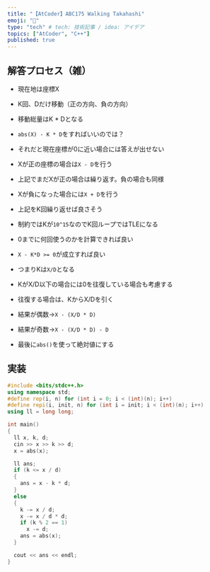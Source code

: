 ```yaml
---
title: "【AtCoder】ABC175 Walking Takahashi"
emoji: "🚶"
type: "tech" # tech: 技術記事 / idea: アイデア
topics: ["AtCoder", "C++"]
published: true
---
```


## 解答プロセス（雑）

- 現在地は座標X
- K回、Dだけ移動（正の方向、負の方向）
- 移動総量はK * Dとなる
- `abs(X) - K * D`をすればいいのでは？
- それだと現在座標が0に近い場合には答えが出せない
- Xが正の座標の場合は`X - D`を行う
- 上記でまだXが正の場合は繰り返す。負の場合も同様
- Xが負になった場合には`X + D`を行う
- 上記をK回繰り返せば良さそう

- 制約ではKが`10^15`なのでK回ループではTLEになる

- 0までに何回使うのかを計算できれば良い
- `X - K*D >= 0`が成立すれば良い
- つまりKは`X/D`となる
- KがX/D以下の場合には0を往復している場合も考慮する
- 往復する場合は、KからX/Dを引く
- 結果が偶数→`X - (X/D * D)`
- 結果が奇数→`X - (X/D * D) - D`
- 最後に`abs()`を使って絶対値にする

## 実装
```cpp
#include <bits/stdc++.h>
using namespace std;
#define rep(i, n) for (int i = 0; i < (int)(n); i++)
#define repi(i, init, n) for (int i = init; i < (int)(n); i++)
using ll = long long;

int main()
{
  ll x, k, d;
  cin >> x >> k >> d;
  x = abs(x);

  ll ans;
  if (k <= x / d)
  {
    ans = x - k * d;
  }
  else
  {
    k -= x / d;
    x -= x / d * d;
    if (k % 2 == 1)
      x -= d;
    ans = abs(x);
  }

  cout << ans << endl;
}
```